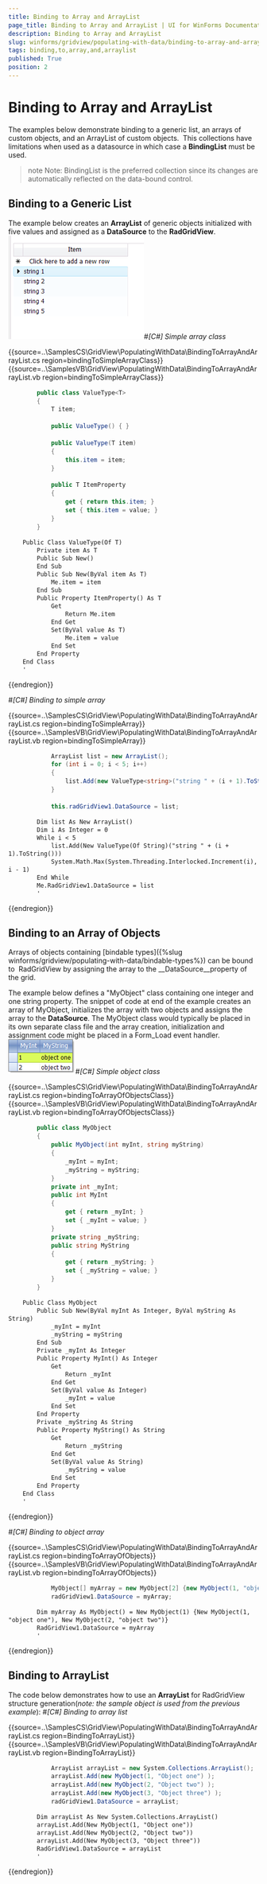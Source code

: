 ```yaml
---
title: Binding to Array and ArrayList
page_title: Binding to Array and ArrayList | UI for WinForms Documentation
description: Binding to Array and ArrayList
slug: winforms/gridview/populating-with-data/binding-to-array-and-arraylist
tags: binding,to,array,and,arraylist
published: True
position: 2
---
```


# Binding to Array and ArrayList



The examples below demonstrate binding to a generic list, an arrays of custom objects, and an ArrayList of custom objects. 
        This collections have limitations when used as a datasource in which case a __BindingList__ must be used. 
      

>note Note: BindingList is the preferred collection since its changes are automatically reflected on the data-bound control.
>


## Binding to a Generic List

The example below creates an __ArrayList__ of generic objects initialized with five values and
          assigned as a __DataSource__ to the __RadGridView__.
        ![gridview-populating-with-data-binding-to-array-and-arraylist 001](images/gridview-populating-with-data-binding-to-array-and-arraylist001.png)#_[C#] Simple array class_

	



{{source=..\SamplesCS\GridView\PopulatingWithData\BindingToArrayAndArrayList.cs region=bindingToSimpleArrayClass}} 
{{source=..\SamplesVB\GridView\PopulatingWithData\BindingToArrayAndArrayList.vb region=bindingToSimpleArrayClass}} 

````C#
        public class ValueType<T>
        {
            T item;

            public ValueType() { }

            public ValueType(T item)
            {
                this.item = item;
            }

            public T ItemProperty
            {
                get { return this.item; }
                set { this.item = value; }
            }
        }
````
````VB.NET
    Public Class ValueType(Of T)
        Private item As T
        Public Sub New()
        End Sub
        Public Sub New(ByVal item As T)
            Me.item = item
        End Sub
        Public Property ItemProperty() As T
            Get
                Return Me.item
            End Get
            Set(ByVal value As T)
                Me.item = value
            End Set
        End Property
    End Class
    '
````

{{endregion}} 


#_[C#] Binding to simple array_

	



{{source=..\SamplesCS\GridView\PopulatingWithData\BindingToArrayAndArrayList.cs region=bindingToSimpleArray}} 
{{source=..\SamplesVB\GridView\PopulatingWithData\BindingToArrayAndArrayList.vb region=bindingToSimpleArray}} 

````C#
            ArrayList list = new ArrayList();
            for (int i = 0; i < 5; i++)
            {
                list.Add(new ValueType<string>("string " + (i + 1).ToString()));
            }

            this.radGridView1.DataSource = list;
````
````VB.NET
        Dim list As New ArrayList()
        Dim i As Integer = 0
        While i < 5
            list.Add(New ValueType(Of String)("string " + (i + 1).ToString()))
            System.Math.Max(System.Threading.Interlocked.Increment(i), i - 1)
        End While
        Me.RadGridView1.DataSource = list
        '
````

{{endregion}} 




## Binding to an Array of Objects

Arrays of objects containing
          [bindable types]({%slug winforms/gridview/populating-with-data/bindable-types%}) can be bound to 
          RadGridView by assigning the array to the __DataSource__property of the grid. 
        

The example below defines a "MyObject" class containing one integer and one string property. The snippet of code at end of the example
          creates an array of MyObject, initializes the array with two objects and assigns the array to the __DataSource__.
          The MyObject class would typically be placed in its own separate class file and the array creation, initialization and assignment code might
          be placed in a Form_Load event handler.
        ![gridview-populating-with-data-binding-to-array-and-arraylist 002](images/gridview-populating-with-data-binding-to-array-and-arraylist002.png)#_[C#] Simple object class_

	



{{source=..\SamplesCS\GridView\PopulatingWithData\BindingToArrayAndArrayList.cs region=bindingToArrayOfObjectsClass}} 
{{source=..\SamplesVB\GridView\PopulatingWithData\BindingToArrayAndArrayList.vb region=bindingToArrayOfObjectsClass}} 

````C#
        public class MyObject
        {
            public MyObject(int myInt, string myString)
            {
                _myInt = myInt;
                _myString = myString;
            }
            private int _myInt;
            public int MyInt
            {
                get { return _myInt; }
                set { _myInt = value; }
            }
            private string _myString;
            public string MyString
            {
                get { return _myString; }
                set { _myString = value; }
            }
        }
````
````VB.NET
    Public Class MyObject
        Public Sub New(ByVal myInt As Integer, ByVal myString As String)
            _myInt = myInt
            _myString = myString
        End Sub
        Private _myInt As Integer
        Public Property MyInt() As Integer
            Get
                Return _myInt
            End Get
            Set(ByVal value As Integer)
                _myInt = value
            End Set
        End Property
        Private _myString As String
        Public Property MyString() As String
            Get
                Return _myString
            End Get
            Set(ByVal value As String)
                _myString = value
            End Set
        End Property
    End Class
    '
````

{{endregion}} 


#_[C#] Binding to object array_

	



{{source=..\SamplesCS\GridView\PopulatingWithData\BindingToArrayAndArrayList.cs region=bindingToArrayOfObjects}} 
{{source=..\SamplesVB\GridView\PopulatingWithData\BindingToArrayAndArrayList.vb region=bindingToArrayOfObjects}} 

````C#
            MyObject[] myArray = new MyObject[2] {new MyObject(1, "object one"), new MyObject(2, "object two") };
            radGridView1.DataSource = myArray;
````
````VB.NET
        Dim myArray As MyObject() = New MyObject(1) {New MyObject(1, "object one"), New MyObject(2, "object two")}
        RadGridView1.DataSource = myArray
        '
````

{{endregion}} 




## Binding to ArrayList

The code below demonstrates how to use an __ArrayList__ for RadGridView structure generation(*note: the sample object is used from the previous example*):
        #_[C#] Binding to array list_

	



{{source=..\SamplesCS\GridView\PopulatingWithData\BindingToArrayAndArrayList.cs region=BindingToArrayList}} 
{{source=..\SamplesVB\GridView\PopulatingWithData\BindingToArrayAndArrayList.vb region=BindingToArrayList}} 

````C#
		    ArrayList arrayList = new System.Collections.ArrayList();
            arrayList.Add(new MyObject(1, "Object one") );
            arrayList.Add(new MyObject(2, "Object two") );
            arrayList.Add(new MyObject(3, "Object three") );
            radGridView1.DataSource = arrayList;
````
````VB.NET
        Dim arrayList As New System.Collections.ArrayList()
        arrayList.Add(New MyObject(1, "Object one"))
        arrayList.Add(New MyObject(2, "Object two"))
        arrayList.Add(New MyObject(3, "Object three"))
        RadGridView1.DataSource = arrayList
        '
````

{{endregion}} 



